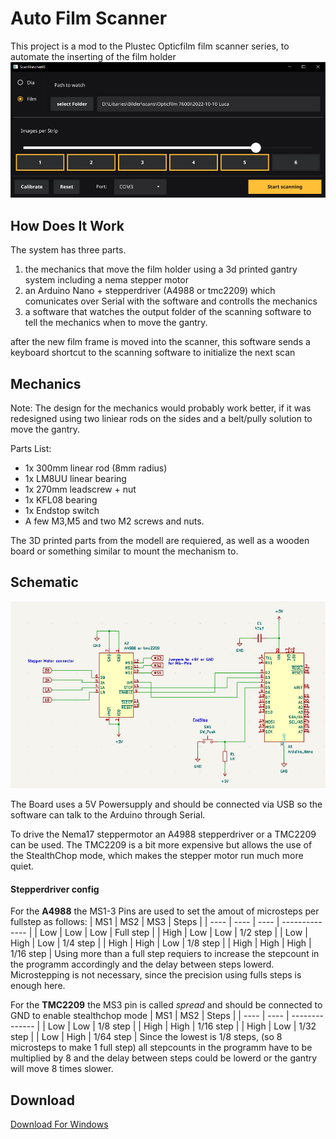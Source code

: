 # Auto Film Scanner
This project is a mod to the Plustec Opticfilm film scanner series, to automate the inserting of the film holder
![](resources/ui_screenshot.png)

## How Does It Work
The system has three parts. 
1. the mechanics that move the film holder using a 3d printed gantry system including a nema stepper motor
2. an Arduino Nano + stepperdriver (A4988 or tmc2209) which comunicates over Serial with the software and controlls the mechanics
3. a software that watches the output folder of the scanning software to tell the mechanics when to move the gantry.

after the new film frame is moved into the scanner, this software sends a keyboard shortcut to the scanning software
to initialize the next scan

## Mechanics
Note: The design for the mechanics would probably work better, if it was redesigned using two liniear rods on the sides and a belt/pully solution to move the gantry.

Parts List:
+ 1x 300mm linear rod (8mm radius)
+ 1x LM8UU linear bearing
+ 1x 270mm leadscrew + nut
+ 1x KFL08 bearing
+ 1x Endstop switch
+ A few M3,M5 and two M2 screws and nuts.

The 3D printed parts from the modell are requiered, as well as a wooden board or something similar to mount the mechanism to.


## Schematic
![](resources/schematic.png)

The Board uses a 5V Powersupply and should be connected via USB so the software can talk to the Arduino through Serial.

To drive the Nema17 steppermotor an A4988 stepperdriver or a TMC2209 can be used.
The TMC2209 is a bit more expensive but allows the use of the StealthChop mode, which makes the stepper motor run much more quiet.

#### Stepperdriver config
For the **A4988** the MS1-3 Pins are used to set the amout of microsteps per fullstep as follows:
| MS1  | MS2  | MS3  | Steps     |
| ---- | ---- | ---- | -------------- |
| Low  | Low  | Low  | Full step      |
| High | Low  | Low  | 1/2 step      |
| Low  | High | Low  | 1/4 step    |
| High | High | Low  | 1/8 step     |
| High | High | High | 1/16 step |
Using more than a full step requiers to increase the stepcount in the programm accordingly and the delay between steps lowerd.
Microstepping is not necessary, since the precision using fulls steps is enough here.

For the **TMC2209** the MS3 pin is called *spread* and should be connected to GND to enable stealthchop mode
| MS1  | MS2  | Steps     |
| ---- | ---- | -------------- |
| Low  | Low  | 1/8 step     |
| High | High | 1/16 step |
| High | Low  | 1/32 step      |
| Low  | High | 1/64 step      | 
Since the lowest is 1/8 steps, (so 8 microsteps to make 1 full step) all stepcounts in the programm have to be multiplied by 8 and the delay between steps could be lowerd or the gantry will move 8 times slower.


## Download
[Download For Windows](https://github.com/gertminov/autoFilmScanner/releases/tag/0.1.0)

